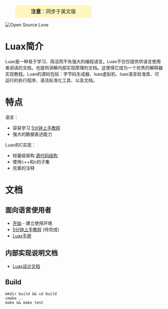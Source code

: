<div class="out-div" style="font-size: 16px;line-height: 40px;display: inline-block;height: 40px;padding-left: 50px;padding-right: 50px;text-align: center;border-radius: 5px;margin-left: 32px;vertical-align: top;background-color: #fff6bf;">
    <span><b>注意</b>：同步于<a href="../../README.md" style="text-decoration: none">英文版</a></span>
</div>

![Open Source Love](https://badges.frapsoft.com/os/mit/mit.svg?v=102)


# Luax简介

 Luax是一种易于学习、简洁而不失强大的编程语言。Luax不仅仅提供供语言使用者阅读的文档，也提供讲解内部实现原理的文档。这使得它成为一个优秀的解释器实现教程。Luax的源码包括：字节码生成器、luax虚拟机、luax语言标准库、可运行的执行程序、语法标准化工具、以及文档。

# 特点

语言：
 + 容易学习 [5分钟上手教程](./5-minites-tour.md)
 + 强大的数据表述能力

Luax的C实现：
 + 轻量级架构 [源代码结构](./source_code_structure.md)
 + 使用c++和c的子集
 + 完善的注释

# 文档

## 面向语言使用者

 + [开始](./get-started.md) - 建立使用环境
 + [5分钟上手教程](./5-minites-tour.md) (待完成)
 + [Luax手册](./luax_reference_manual.md)

## 内部实现说明文档

 + [Luax设计文档](./luax_design_document.md)

## Build

```shell
mkdir build && cd build
cmake ..
make && make test
```
